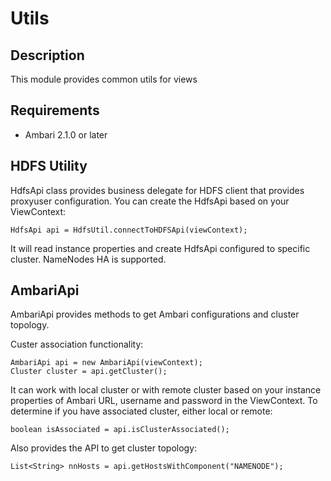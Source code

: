 <!---
Licensed to the Apache Software Foundation (ASF) under one or more
contributor license agreements.  See the NOTICE file distributed with
this work for additional information regarding copyright ownership.
The ASF licenses this file to You under the Apache License, Version 2.0
(the "License"); you may not use this file except in compliance with
the License.  You may obtain a copy of the License at [http://www.apache.org/licenses/LICENSE-2.0](http://www.apache.org/licenses/LICENSE-2.0)

Unless required by applicable law or agreed to in writing, software
distributed under the License is distributed on an "AS IS" BASIS,
WITHOUT WARRANTIES OR CONDITIONS OF ANY KIND, either express or implied.
See the License for the specific language governing permissions and
limitations under the License.
-->

Utils
============

Description
-----
This module provides common utils for views

Requirements
-----

- Ambari 2.1.0 or later

HDFS Utility
-----

HdfsApi class provides business delegate for HDFS client that provides proxyuser configuration.
You can create the HdfsApi based on your ViewContext:

    HdfsApi api = HdfsUtil.connectToHDFSApi(viewContext);

It will read instance properties and create HdfsApi configured to specific cluster. NameNodes HA is supported.

AmbariApi
-----

AmbariApi provides methods to get Ambari configurations and cluster topology.

Custer association functionality:

    AmbariApi api = new AmbariApi(viewContext);
    Cluster cluster = api.getCluster();

It can work with local cluster or with remote cluster based on your instance properties of Ambari URL,
username and password in the ViewContext. To determine if you have associated cluster, either local or remote:

    boolean isAssociated = api.isClusterAssociated();

Also provides the API to get cluster topology:

    List<String> nnHosts = api.getHostsWithComponent("NAMENODE");
